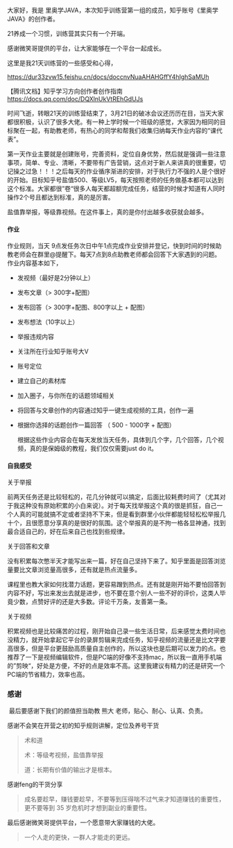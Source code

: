 大家好，我是 里奥学JAVA，本次知乎训练营第一组的成员，知乎账号《里奥学JAVA》的创作者。

21养成一个习惯，训练营其实只有一个开端。

感谢微笑哥提供的平台，让大家能够在一个平台一起成长。   

这里是我21天训练营的一些感受和心得，

https://dur33zvw15.feishu.cn/docs/doccnvNuaAHAHGffY4hIghSaMUh



【腾讯文档】知乎学习方向创作者创作指南
https://docs.qq.com/doc/DQXlnUkVtREhGdUJs

​        时间飞逝，转眼21天的训练营结束了，3月21日的破冰会议还历历在目，当天大家都很积极，认识了很多大佬。有一种上学时候一个班级的感觉，大家因为相同的目标聚在一起，有助教老师，有热心的同学和帮我们收集归纳每天作业内容的“课代表”。

​     第一天作业主要就是创建账号，完善资料，定位自身优势，然后就是强调一些注意事项，简单、专业、清晰，不要带有广告营销，这点对于新人来讲真的很重要，切记操之过急！！！之后每天的作业循序渐进的安排，对于执行力不强的人是个很好的开始。目标知乎号盐值500、等级LV5，每天按照老师的任务做基本都可以达到这个标准。大家都很”卷“很多人每天都超额完成任务，结营的时候才知道有人同时操作2个号且都达到标准，真的是厉害。

盐值靠举报，等级靠视频。在这件事上，真的是你付出越多收获就会越多。

#### 作业	

作业规则，当天 9点发任务次日中午1点完成作业安排并登记，快到时间的时候助教老师会在群里@提醒下。每天7点到8点助教老师都会回答下大家遇到的问题。作业内容基本如下，

- 发视频（最好是2分钟以上）

- 发布文章（> 300字+配图）

- 发布回答（> 300字+配图、800字以上 + 配图）

- 发布想法（10字以上）

- 举报违规内容

- 关注所在行业知乎账号大V

- 账号定位

- 建立自己的素材库

- 加入圈子，与你所在的话题领域相关

- 将回答与文章创作的内容通过知乎一键生成视频的工具，创作一遍

- 根据你选择的话题创作一篇回答 （ 500 - 1000字 + 配图）

  根据这些作业内容会在每天发放当天任务，具体到几个字，几个回答，几个视频，真的是保姆级的教程，我们仅仅需要just do it。

#### 自我感受

关于举报

​		前两天任务还是比较轻松的，花几分钟就可以搞定，后面比较耗费时间了（尤其对于我这种没有原始积累的小白来说）。对于每天找举报这个真的很是抓狂，自己一个人真的可能就搞不定或者坚持不下来，但是看到群里小伙伴都能轻轻松松举报几十个，且很愿意分享真的是很好的氛围。这个举报真的是不拘一格各显神通，找到最合适自己的，好在后来自己也找到些规律。

关于回答和文章

​		没有积累每次憋半天才能写出来一篇，好在自己坚持下来了。知乎里面是回答浏览量要比文章浏览量高很多，还有就是热点流量多。

课程里也教大家如何找潜力话题，更容易蹭到热点。还有就是刚开始不要怕回答到内容不好，写出来发出去就是进步，也不要在意个别人一些不好的评价，这类人毕竟少数，点赞好评的还是大多数。评论千万条，友善第一条。

关于视频

​       积累视频也是比较痛苦的过程，刚开始自己录一些生活日常，后来感觉太费时间也没精力，就开始拿起它平台的录屏剪辑来完成任务，知乎视频的流量还是比文字要高很多，但是平台更鼓励高质量自主创作的，所以这块也是后期可以发力的点。也推荐了一下是视频编辑软件，但是PC端的好像不支持mac，所以我一直用手机端的”剪映“，好处是方便，不好的点是效率不高。这里我建议有精力的还是研究一个PC端的节省精力，效率也高。

 ### 感谢

​	最后要感谢下我们的颜值担当助教 熊大 老师，贴心、耐心、认真、负责。

感谢不会笑在开营之初的知乎规则讲解，定位及养号干货

> 术和道
>
> 术：等级考视频，盐值靠举报  
>
> 道：长期有价值的输出才是根本。

感谢feng的干货分享

>  成名要趁早，赚钱要趁早，不要等到压得喘不过气来才知道赚钱的重要性，更不要等到 35 岁危机时才想到副业的重要性。

最后感谢微笑哥提供平台，一个愿意带大家赚钱的大佬。

> 一个人走的更快，一群人才能走的更远。























